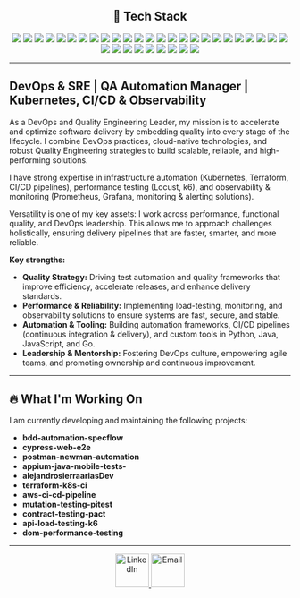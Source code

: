 <h2 align="center">🚀 Tech Stack</h2>
<p align="center">
  <img src="https://img.shields.io/badge/Java-007396?style=for-the-badge&logo=java&logoColor=white" />
  <img src="https://img.shields.io/badge/Python-3776ab?style=for-the-badge&logo=python&logoColor=white" />
  <img src="https://img.shields.io/badge/Go-00add8?style=for-the-badge&logo=go&logoColor=white" />
  <img src="https://img.shields.io/badge/Javascript-f7df1e?style=for-the-badge&logo=javascript&logoColor=black" />
  <img src="https://img.shields.io/badge/TypeScript-3178c6?style=for-the-badge&logo=typescript&logoColor=white" />
  <img src="https://img.shields.io/badge/C%23-239120?style=for-the-badge&logo=csharp&logoColor=white" />

  <img src="https://img.shields.io/badge/Selenium-43B02A?style=for-the-badge&logo=selenium&logoColor=white" />
  <img src="https://img.shields.io/badge/Cypress-17202C?style=for-the-badge&logo=cypress&logoColor=white" />
  <img src="https://img.shields.io/badge/Playwright-2ead33?style=for-the-badge&logo=playwright&logoColor=white" />
  <img src="https://img.shields.io/badge/Cucumber-23d96c?style=for-the-badge&logo=cucumber&logoColor=white" />
  <img src="https://img.shields.io/badge/SpecFlow-6aa6e9?style=for-the-badge&logo=specflow&logoColor=white" />
  <img src="https://img.shields.io/badge/Appium-00B5AD?style=for-the-badge&logo=appium&logoColor=white" />
  <img src="https://img.shields.io/badge/Rest%20Assured-6e9b3b?style=for-the-badge&logo=java&logoColor=white" />
  <img src="https://img.shields.io/badge/Postman-FF6C37?style=for-the-badge&logo=postman&logoColor=white" />
  <img src="https://img.shields.io/badge/SoapUI-6CB33F?style=for-the-badge&logo=soapui&logoColor=white" />
  <img src="https://img.shields.io/badge/JUnit-25a162?style=for-the-badge&logo=junit5&logoColor=white" />
  <img src="https://img.shields.io/badge/Pytest-0a9edc?style=for-the-badge&logo=python&logoColor=white" />
  <img src="https://img.shields.io/badge/Locust-77b829?style=for-the-badge&logo=locust&logoColor=white" />
  <img src="https://img.shields.io/badge/k6-7d64ff?style=for-the-badge&logo=k6&logoColor=white" />

  <img src="https://img.shields.io/badge/Kubernetes-326ce5?style=for-the-badge&logo=kubernetes&logoColor=white" />
  <img src="https://img.shields.io/badge/Helm-0e4a80?style=for-the-badge&logo=helm&logoColor=white" />
  <img src="https://img.shields.io/badge/Terraform-623ce4?style=for-the-badge&logo=terraform&logoColor=white" />
  <img src="https://img.shields.io/badge/AWS-232f3e?style=for-the-badge&logo=amazon-aws&logoColor=white" />
  <img src="https://img.shields.io/badge/Azure-0078D4?style=for-the-badge&logo=microsoft-azure&logoColor=white" />
  <img src="https://img.shields.io/badge/Docker-2496ed?style=for-the-badge&logo=docker&logoColor=white" />
  <img src="https://img.shields.io/badge/OpenShift-ee0000?style=for-the-badge&logo=redhatopenshift&logoColor=white" />
  <img src="https://img.shields.io/badge/Jenkins-d24939?style=for-the-badge&logo=jenkins&logoColor=white" />
  <img src="https://img.shields.io/badge/GitLab%20CI-fc6d26?style=for-the-badge&logo=gitlab&logoColor=white" />
  <img src="https://img.shields.io/badge/GitHub%20Actions-2088ff?style=for-the-badge&logo=github-actions&logoColor=white" />
  <img src="https://img.shields.io/badge/Git-F05032?style=for-the-badge&logo=git&logoColor=white" />
  <img src="https://img.shields.io/badge/GitHub-181717?style=for-the-badge&logo=github&logoColor=white" />
  <img src="https://img.shields.io/badge/Prometheus-e6522c?style=for-the-badge&logo=prometheus&logoColor=white" />
  <img src="https://img.shields.io/badge/Grafana-f46800?style=for-the-badge&logo=grafana&logoColor=white" />
  <img src="https://img.shields.io/badge/Kibana-005571?style=for-the-badge&logo=kibana&logoColor=white" />
</p>

---

## DevOps & SRE | QA Automation Manager | Kubernetes, CI/CD & Observability


As a DevOps and Quality Engineering Leader, my mission is to accelerate and optimize software delivery by embedding quality into every stage of the lifecycle. I combine DevOps practices, cloud-native technologies, and robust Quality Engineering strategies to build scalable, reliable, and high-performing solutions.

I have strong expertise in infrastructure automation (Kubernetes, Terraform, CI/CD pipelines), performance testing (Locust, k6), and observability & monitoring (Prometheus, Grafana, monitoring & alerting solutions).

Versatility is one of my key assets: I work across performance, functional quality, and DevOps leadership. This allows me to approach challenges holistically, ensuring delivery pipelines that are faster, smarter, and more reliable.

**Key strengths:**

- **Quality Strategy:** Driving test automation and quality frameworks that improve efficiency, accelerate releases, and enhance delivery standards.
- **Performance & Reliability:** Implementing load-testing, monitoring, and observability solutions to ensure systems are fast, secure, and stable.
- **Automation & Tooling:** Building automation frameworks, CI/CD pipelines (continuous integration & delivery), and custom tools in Python, Java, JavaScript, and Go.
- **Leadership & Mentorship:** Fostering DevOps culture, empowering agile teams, and promoting ownership and continuous improvement.

---

## 🔥 What I'm Working On

I am currently developing and maintaining the following projects:

- **bdd-automation-specflow**
- **cypress-web-e2e**
- **postman-newman-automation**
- **appium-java-mobile-tests-**
- **alejandrosierraariasDev**
- **terraform-k8s-ci**
- **aws-ci-cd-pipeline**
- **mutation-testing-pitest**
- **contract-testing-pact**
- **api-load-testing-k6**
- **dom-performance-testing**

---



<p align="center">
  <a href="https://www.linkedin.com/in/alejandro-sierra/" target="_blank">
    <img src="https://cdn.jsdelivr.net/gh/devicons/devicon/icons/linkedin/linkedin-original.svg" alt="LinkedIn" width="60" height="60" />
  </a>
  <a href="mailto:alejandrosierraarias@hotmail.com" target="_blank">
    <img src="https://cdn.jsdelivr.net/gh/devicons/devicon/icons/google/google-original.svg" alt="Email" width="60" height="60" />
  </a>
</p>
